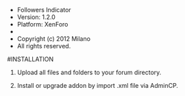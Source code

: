  * Followers Indicator
 * Version: 1.2.0
 * Platform: XenForo
 *
 * Copyright (c) 2012 Milano
 * All rights reserved.

#INSTALLATION

1. Upload all files and folders to your forum directory.

2. Install or upgrade addon by import .xml file via AdminCP.